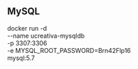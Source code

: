 ## MySQL
docker run -d \
--name ucreativa-mysqldb \
-p 3307:3306 \
-e MYSQL_ROOT_PASSWORD=Brn42Flp16 \
mysql:5.7